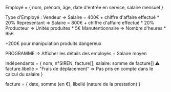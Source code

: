 Employé = {
  nom,
  prénom,
  âge,
  date d'entrée en service,
  salaire mensuel
}

Type d'Employé :
  Vendeur => Salaire = 400€ + chiffre d'affaire effectué * 20%
  Représentant => Salaire = 800€ + chiffre d'affaire effectué * 20%
  Producteur => Unités produites * 5€
  Manutentionnaire => Nombre d'heures * 65€

+200€ pour manipulation produits dangereux

PROGRAMME => Afficher les détails des employés + Salaire moyen

Indépendants = {
  nom,
  n°SIREN,
  facture[],
  salaire: somme de facture[] ⚠️ facture.libellé = "Frais de déplacement" => Pas pris en compte dans le calcul du salaire
}

facture = {
  date,
  somme (en €),
  libellé (nature de la prestation)
}